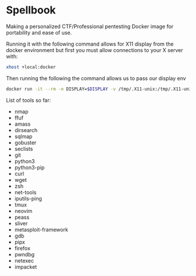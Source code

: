 # Spellbook

Making a personalized CTF/Professional pentesting Docker image for portability and ease of use.


Running it with the following command allows for X11 display from the docker environment but first you must allow connections to your X server with:

```bash
xhost +local:docker
```

Then running the following the command allows us to pass our display env

```bash
docker run -it --rm -e DISPLAY=$DISPLAY -v /tmp/.X11-unix:/tmp/.X11-unix spellbook
```
List of tools so far:

- nmap 
- ffuf 
- amass 
- dirsearch 
- sqlmap 
- gobuster 
- seclists 
- git 
- python3 
- python3-pip 
- curl 
- wget 
- zsh 
- net-tools 
- iputils-ping 
- tmux 
- neovim 
- peass 
- sliver 
- metasploit-framework 
- gdb 
- pipx 
- firefox
- pwndbg
- netexec
- impacket
